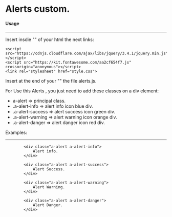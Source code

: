 
# Alerts custom.


#### Usage
____________
Insert insdie  "<head></head>" of your html the next links:

    <script src="https://cdnjs.cloudflare.com/ajax/libs/jquery/3.4.1/jquery.min.js"></script>
    <script src="https://kit.fontawesome.com/aa2cf654f7.js" crossorigin="anonymous"></script>
    <link rel="stylesheet" href="style.css">

Insert at the end of your "<body></body>" the file alerts.js. 

<script src="alerts.js"></script>


For Use this Alerts , you just need to add these classes on a div element:

- a-alert  =>  principal class.
- .a-alert-info  =>  alert info icon blue div.
- .a-alert-success  =>  alert success icon green div.
- .a-alert-warning  =>  alert  warning icon orange div.
- .a-alert-danger  =>  alert  danger icon red div.

Examples:
___________

            <div class="a-alert a-alert-info">
                Alert info.
            </div>
            
            <div class="a-alert a-alert-success">
                Alert Success.
            </div>
            
            <div class="a-alert a-alert-warning">
                Alert Warning.
            </div>
            
            <div class="a-alert a-alert-danger">
                Alert Danger.
            </div>
